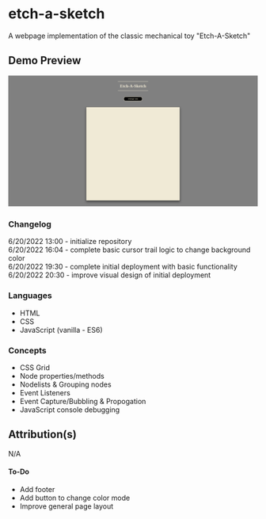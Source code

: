 # etch-a-sketch
A webpage implementation of the classic mechanical toy "Etch-A-Sketch"

## Demo Preview
![Etch-A-Sketch Demo](./resources/demo.png)

### Changelog
6/20/2022 13:00 - initialize repository<br>
6/20/2022 16:04 - complete basic cursor trail logic to change background color<br>
6/20/2022 19:30 - complete initial deployment with basic functionality<br>
6/20/2022 20:30 - improve visual design of initial deployment<br>

### Languages
- HTML
- CSS
- JavaScript (vanilla - ES6)

### Concepts
- CSS Grid
- Node properties/methods
- Nodelists & Grouping nodes
- Event Listeners
- Event Capture/Bubbling & Propogation
- JavaScript console debugging

## Attribution(s)
N/A

#### To-Do
- Add footer
- Add button to change color mode
- Improve general page layout